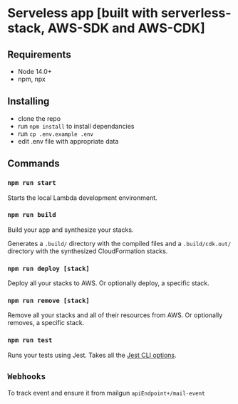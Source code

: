 # Serveless app [built with serverless-stack, AWS-SDK and AWS-CDK]

## Requirements

- Node 14.0+
- npm, npx


## Installing 

- clone the repo
- run `npm install` to install dependancies
- run `cp .env.example .env`
- edit .env file with appropriate data


## Commands

### `npm run start`

Starts the local Lambda development environment.

### `npm run build`

Build your app and synthesize your stacks.

Generates a `.build/` directory with the compiled files and a `.build/cdk.out/` directory with the synthesized CloudFormation stacks.

### `npm run deploy [stack]`

Deploy all your stacks to AWS. Or optionally deploy, a specific stack.

### `npm run remove [stack]`

Remove all your stacks and all of their resources from AWS. Or optionally removes, a specific stack.

### `npm run test`

Runs your tests using Jest. Takes all the [Jest CLI options](https://jestjs.io/docs/en/cli).

## `Webhooks`

To track event and ensure it from mailgun `apiEndpoint+/mail-event`
